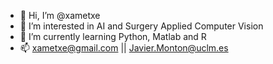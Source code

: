 - 👋 Hi, I’m @xametxe
- 👀 I’m interested in AI and Surgery Applied Computer Vision
- 🌱 I’m currently learning Python, Matlab and R
- 📫 xametxe@gmail.com || Javier.Monton@uclm.es

<!---
xametxe/xametxe is a ✨ special ✨ repository because its `README.md` (this file) appears on your GitHub profile.
You can click the Preview link to take a look at your changes.
--->
